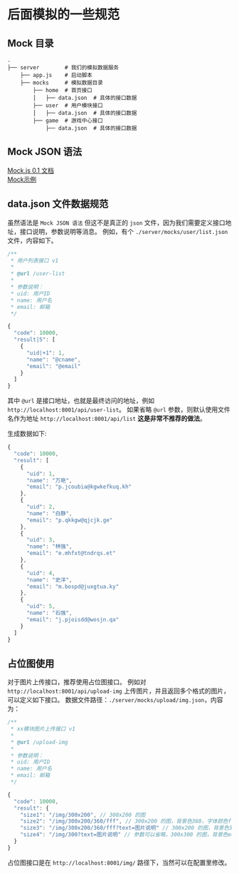 # 后面模拟的一些规范

## Mock 目录

```
.
├── server        # 我们的模拟数据服务
    ├── app.js    # 启动脚本
    ├── mocks     # 模拟数据目录
        ├── home  # 首页接口
        ⎪   ├── data.json  # 具体的接口数据
        ├── user  # 用户模块接口
        ⎪   ├── data.json  # 具体的接口数据
        ├── game  # 游戏中心接口
            ├── data.json  # 具体的接口数据

```

## Mock JSON 语法

 [Mock.js 0.1 文档](https://github.com/nuysoft/Mock/wiki)  
 [Mock示例](http://mockjs.com/examples.html)  


## data.json 文件数据规范

虽然语法是 `Mock JSON 语法` 但这不是真正的 `json` 文件，因为我们需要定义接口地址，接口说明，参数说明等消息。
例如，有个 `./server/mocks/user/list.json` 文件，内容如下。

``` js
/**
 * 用户列表接口 v1
 *
 * @url /user-list
 *
 * 参数说明：
 * uid: 用户ID
 * name: 用户名
 * email: 邮箱
 */

{
  "code": 10000,
  "result|5": [
    {
      "uid|+1": 1,
      "name": "@cname",
      "email": "@email"
    }
  ]
}
```

其中 `@url` 是接口地址，也就是最终访问的地址，例如 `http://localhost:8001/api/user-list`。
如果省略 `@url` 参数，则默认使用文件名作为地址 `http://localhost:8001/api/list` **这是非常不推荐的做法**。

生成数据如下:

``` js
{
  "code": 10000,
  "result": [
    {
      "uid": 1,
      "name": "万艳",
      "email": "p.jcoubia@kgwkefkuq.kh"
    },
    {
      "uid": 2,
      "name": "白静",
      "email": "p.qkkgw@qjcjk.ge"
    },
    {
      "uid": 3,
      "name": "林强",
      "email": "e.mhfxt@tndrqs.et"
    },
    {
      "uid": 4,
      "name": "史洋",
      "email": "m.bospd@juxgtua.ky"
    },
    {
      "uid": 5,
      "name": "石强",
      "email": "j.pjoisdd@wosjn.qa"
    }
  ]
}
```


## 占位图使用

对于图片上传接口，推荐使用占位图接口。
例如对 `http://localhost:8001/api/upload-img` 上传图片，并且返回多个格式的图片，可以定义如下接口。
数据文件路径：`./server/mocks/upload/img.json`，内容为：

``` js
/**
 * xx模块图片上传接口 v1
 *
 * @url /upload-img
 *
 * 参数说明：
 * uid: 用户ID
 * name: 用户名
 * email: 邮箱
 */

{
  "code": 10000,
  "result": {
    "size1": "/img/300x200", // 300x200 的图
    "size2": "/img/300x200/360/fff", // 300x200 的图，背景色360，字体颜色fff
    "size3": "/img/300x200/360/fff?text=图片说明" // 300x200 的图，背景色360，字体颜色fff，图片内容为 '图片说明'
    "size4": "/img/300?text=图片说明" // 参数可以省略，300x300 的图，背景色eee，字体颜色aaa，图片内容为 '图片说明'
  }
}
```

占位图接口是在 `http://localhost:8001/img/` 路径下，当然可以在配置里修改。
